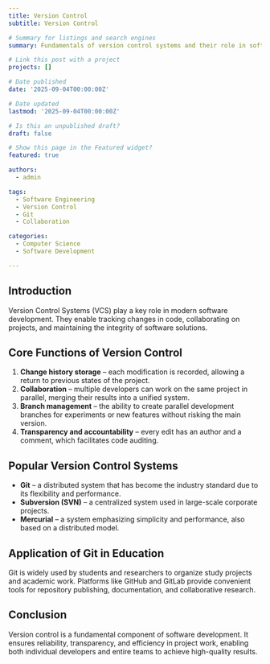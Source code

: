 ```yaml
---
title: Version Control
subtitle: Version Control

# Summary for listings and search engines
summary: Fundamentals of version control systems and their role in software development.

# Link this post with a project
projects: []

# Date published
date: '2025-09-04T00:00:00Z'

# Date updated
lastmod: '2025-09-04T00:00:00Z'

# Is this an unpublished draft?
draft: false

# Show this page in the Featured widget?
featured: true

authors:
  - admin

tags:
  - Software Engineering
  - Version Control
  - Git
  - Collaboration

categories:
  - Computer Science
  - Software Development

---
```


## Introduction  

Version Control Systems (VCS) play a key role in modern software development. They enable tracking changes in code, collaborating on projects, and maintaining the integrity of software solutions.  

## Core Functions of Version Control  

1. **Change history storage** – each modification is recorded, allowing a return to previous states of the project.  
2. **Collaboration** – multiple developers can work on the same project in parallel, merging their results into a unified system.  
3. **Branch management** – the ability to create parallel development branches for experiments or new features without risking the main version.  
4. **Transparency and accountability** – every edit has an author and a comment, which facilitates code auditing.  

## Popular Version Control Systems  

- **Git** – a distributed system that has become the industry standard due to its flexibility and performance.  
- **Subversion (SVN)** – a centralized system used in large-scale corporate projects.  
- **Mercurial** – a system emphasizing simplicity and performance, also based on a distributed model.  

## Application of Git in Education  

Git is widely used by students and researchers to organize study projects and academic work. Platforms like GitHub and GitLab provide convenient tools for repository publishing, documentation, and collaborative research.  

## Conclusion  

Version control is a fundamental component of software development. It ensures reliability, transparency, and efficiency in project work, enabling both individual developers and entire teams to achieve high-quality results.  


